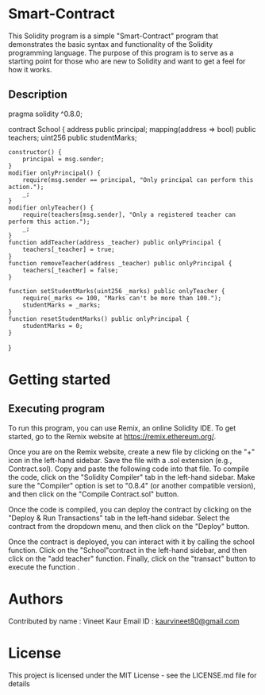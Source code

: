# Smart-Contract
This Solidity program is a simple "Smart-Contract" program that demonstrates the basic syntax and functionality of the Solidity programming language. The purpose of this program is to serve as a starting point for those who are new to Solidity and want to get a feel for how it works.
## Description
pragma solidity ^0.8.0;

contract School {
    address public principal;
    mapping(address => bool) public teachers;
    uint256 public studentMarks;

    constructor() {
        principal = msg.sender;
    }
    modifier onlyPrincipal() {
        require(msg.sender == principal, "Only principal can perform this action.");
        _;
    } 
    modifier onlyTeacher() {
        require(teachers[msg.sender], "Only a registered teacher can perform this action.");
        _;
    }
    function addTeacher(address _teacher) public onlyPrincipal {
        teachers[_teacher] = true;
    }
    function removeTeacher(address _teacher) public onlyPrincipal {
        teachers[_teacher] = false;
    }

    function setStudentMarks(uint256 _marks) public onlyTeacher {
        require(_marks <= 100, "Marks can't be more than 100.");
        studentMarks = _marks;
    }
    function resetStudentMarks() public onlyPrincipal {
        studentMarks = 0;
    }
}
# Getting started 
## Executing program
To run this program, you can use Remix, an online Solidity IDE. To get started, go to the Remix website at https://remix.ethereum.org/.

Once you are on the Remix website, create a new file by clicking on the "+" icon in the left-hand sidebar. Save the file with a .sol extension (e.g., Contract.sol). Copy and paste the following code into that file.
To compile the code, click on the "Solidity Compiler" tab in the left-hand sidebar. Make sure the "Compiler" option is set to "0.8.4" (or another compatible version), and then click on the "Compile Contract.sol" button.

Once the code is compiled, you can deploy the contract by clicking on the "Deploy & Run Transactions" tab in the left-hand sidebar. Select the contract from the dropdown menu, and then click on the "Deploy" button.

Once the contract is deployed, you can interact with it by calling the school function. Click on the "School"contract in the left-hand sidebar, and then click on the "add teacher" function. Finally, click on the "transact" button to execute the function .
# Authors
Contributed by name : Vineet Kaur
Email ID : kaurvineet80@gmail.com
# License
This project is licensed under the MIT License - see the LICENSE.md file for details
